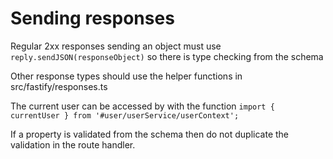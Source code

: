 # Sending responses

Regular 2xx responses sending an object must use `reply.sendJSON(responseObject)` so there is type checking from the schema

Other response types should use the helper functions in src/fastify/responses.ts

The current user can be accessed by with the function `import { currentUser } from '#user/userService/userContext';`

If a property is validated from the schema then do not duplicate the validation in the route handler.